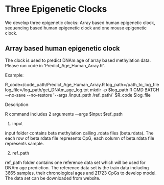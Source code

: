 # Three Epigenetic Clocks

We develop three epigenetic clocks: Array based human epigenetic clock, sequencing based human epigenetic clock and one mouse epigenetic clock.

## Array based human epigenetic clock

The clock is used to predict DNAm age of array based methylation data. Please run code in 'Predict_Age_Human_Array.R'.

Example:

R_code=/code_path/Predict_Age_Human_Array.R
log_path=/path_to_log_file
log_file=/log_path/get_DNAm_age_log.txt
mkdir -p $log_path
R CMD BATCH --no-save --no-restore '--args /input_path /ref_path/' $R_code $log_file

Description

R command includes 2 arguments
--args $input $ref_path

1. input

input folder contains beta methylation calling .rdata files (beta.rdata). The each row of beta.rdata file represents CpG,
each column of beta.rdata file represents sample.

2. ref_path

ref_path folder contains one reference data set which will be used for DNAm age prediction.
The reference data set is the train data including 3665 samples, their chronological ages and 21723 CpGs to develop model.
The data set can be downloaded from website.

